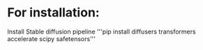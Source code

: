 # For installation:

Install Stable diffusion pipeline
'''pip install diffusers transformers accelerate scipy safetensors'''

